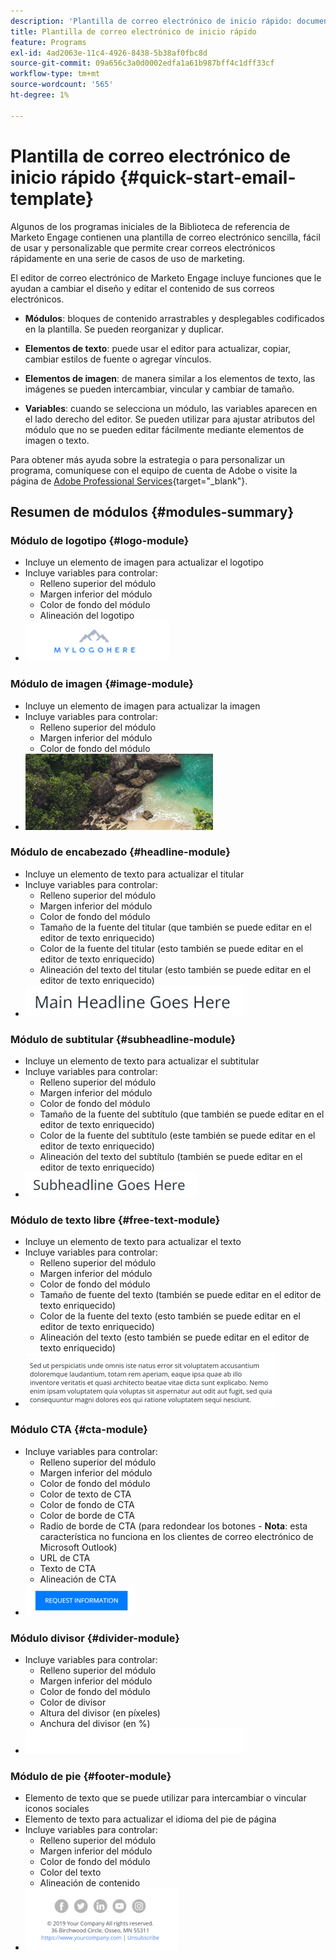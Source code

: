 ```yaml
---
description: 'Plantilla de correo electrónico de inicio rápido: documentos de Marketo, documentación del producto'
title: Plantilla de correo electrónico de inicio rápido
feature: Programs
exl-id: 4ad2063e-11c4-4926-8438-5b38af0fbc8d
source-git-commit: 09a656c3a0d0002edfa1a61b987bff4c1dff33cf
workflow-type: tm+mt
source-wordcount: '565'
ht-degree: 1%

---
```


# Plantilla de correo electrónico de inicio rápido {#quick-start-email-template}

Algunos de los programas iniciales de la Biblioteca de referencia de Marketo Engage contienen una plantilla de correo electrónico sencilla, fácil de usar y personalizable que permite crear correos electrónicos rápidamente en una serie de casos de uso de marketing.

El editor de correo electrónico de Marketo Engage incluye funciones que le ayudan a cambiar el diseño y editar el contenido de sus correos electrónicos.

* **Módulos**: bloques de contenido arrastrables y desplegables codificados en la plantilla. Se pueden reorganizar y duplicar.

* **Elementos de texto**: puede usar el editor para actualizar, copiar, cambiar estilos de fuente o agregar vínculos.

* **Elementos de imagen**: de manera similar a los elementos de texto, las imágenes se pueden intercambiar, vincular y cambiar de tamaño.

* **Variables**: cuando se selecciona un módulo, las variables aparecen en el lado derecho del editor. Se pueden utilizar para ajustar atributos del módulo que no se pueden editar fácilmente mediante elementos de imagen o texto.

Para obtener más ayuda sobre la estrategia o para personalizar un programa, comuníquese con el equipo de cuenta de Adobe o visite la página de [Adobe Professional Services](https://business.adobe.com/es/customers/consulting-services/main.html){target="_blank"}.

## Resumen de módulos {#modules-summary}

### Módulo de logotipo {#logo-module}

* Incluye un elemento de imagen para actualizar el logotipo
* Incluye variables para controlar:
   * Relleno superior del módulo
   * Margen inferior del módulo
   * Color de fondo del módulo
   * Alineación del logotipo
* ![](assets/quick-start-email-template-1.png)

### Módulo de imagen {#image-module}

* Incluye un elemento de imagen para actualizar la imagen
* Incluye variables para controlar:
   * Relleno superior del módulo
   * Margen inferior del módulo
   * Color de fondo del módulo
* ![](assets/quick-start-email-template-2.png)

### Módulo de encabezado {#headline-module}

* Incluye un elemento de texto para actualizar el titular
* Incluye variables para controlar:
   * Relleno superior del módulo
   * Margen inferior del módulo
   * Color de fondo del módulo
   * Tamaño de la fuente del titular (que también se puede editar en el editor de texto enriquecido)
   * Color de la fuente del titular (esto también se puede editar en el editor de texto enriquecido)
   * Alineación del texto del titular (esto también se puede editar en el editor de texto enriquecido)
* ![](assets/quick-start-email-template-3.png)

### Módulo de subtitular {#subheadline-module}

* Incluye un elemento de texto para actualizar el subtitular
* Incluye variables para controlar:
   * Relleno superior del módulo
   * Margen inferior del módulo
   * Color de fondo del módulo
   * Tamaño de la fuente del subtítulo (que también se puede editar en el editor de texto enriquecido)
   * Color de la fuente del subtítulo (este también se puede editar en el editor de texto enriquecido)
   * Alineación del texto del subtítulo (también se puede editar en el editor de texto enriquecido)
* ![](assets/quick-start-email-template-4.png)

### Módulo de texto libre {#free-text-module}

* Incluye un elemento de texto para actualizar el texto
* Incluye variables para controlar:
   * Relleno superior del módulo
   * Margen inferior del módulo
   * Color de fondo del módulo
   * Tamaño de fuente del texto (también se puede editar en el editor de texto enriquecido)
   * Color de la fuente del texto (esto también se puede editar en el editor de texto enriquecido)
   * Alineación del texto (esto también se puede editar en el editor de texto enriquecido)
* ![](assets/quick-start-email-template-5.png)

### Módulo CTA {#cta-module}

* Incluye variables para controlar:
   * Relleno superior del módulo
   * Margen inferior del módulo
   * Color de fondo del módulo
   * Color de texto de CTA
   * Color de fondo de CTA
   * Color de borde de CTA
   * Radio de borde de CTA (para redondear los botones - **Nota**: esta característica no funciona en los clientes de correo electrónico de Microsoft Outlook)
   * URL de CTA
   * Texto de CTA
   * Alineación de CTA
* ![](assets/quick-start-email-template-6.png)

### Módulo divisor {#divider-module}

* Incluye variables para controlar:
   * Relleno superior del módulo
   * Margen inferior del módulo
   * Color de fondo del módulo
   * Color de divisor
   * Altura del divisor (en píxeles)
   * Anchura del divisor (en %)
* ![](assets/quick-start-email-template-7.png)

### Módulo de pie {#footer-module}

* Elemento de texto que se puede utilizar para intercambiar o vincular iconos sociales
* Elemento de texto para actualizar el idioma del pie de página
* Incluye variables para controlar:
   * Relleno superior del módulo
   * Margen inferior del módulo
   * Color de fondo del módulo
   * Color del texto
   * Alineación de contenido
* ![](assets/quick-start-email-template-8.png)
